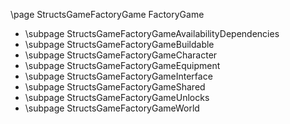 \page StructsGameFactoryGame FactoryGame
- \subpage StructsGameFactoryGameAvailabilityDependencies
- \subpage StructsGameFactoryGameBuildable
- \subpage StructsGameFactoryGameCharacter
- \subpage StructsGameFactoryGameEquipment
- \subpage StructsGameFactoryGameInterface
- \subpage StructsGameFactoryGameShared
- \subpage StructsGameFactoryGameUnlocks
- \subpage StructsGameFactoryGameWorld
